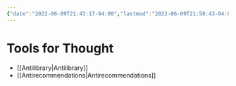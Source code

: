 ```yaml
---
{"date":"2022-06-09T21:43:17-04:00","lastmod":"2022-06-09T21:58:43-04:00","dg-publish":true,"dg-permalink":"toolsforthought","permalink":"/toolsforthought/","dgHomeLink":true,"dgPassFrontmatter":true}
---
```


# Tools for Thought

- [[Antilibrary|Antilibrary]]
- [[Antirecommendations|Antirecommendations]]
